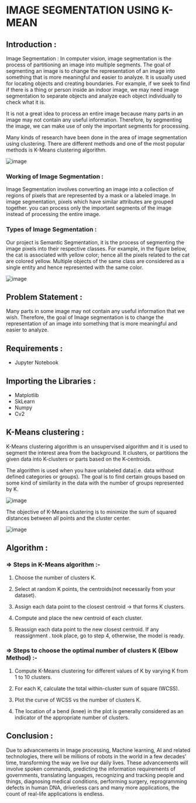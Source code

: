 # IMAGE SEGMENTATION USING K-MEAN
## Introduction :
Image Segmentation : In computer vision, image segmentation is the process of partitioning an image into multiple segments. The goal of segmenting an image is to change the representation of an image into something that is more meaningful and easier to analyze. It is usually used for locating objects and creating boundaries. For example, if we seek to find if there is a thing or person inside an indoor image, we may need image segmentation to separate objects and analyze each object individually to check what it is.

It is not a great idea to process an entire image because many parts in an image may not contain any useful information. Therefore, by segmenting the image, we can make use of only the important segments for processing. 

Many kinds of research have been done in the area of image segmentation using clustering. There are different methods and one of the most popular methods is K-Means clustering algorithm.

![image](https://user-images.githubusercontent.com/95903407/162152939-a4ce8f2f-ccbc-432c-9962-8272d91c6ee5.png)

### Working of Image Segmentation :
Image Segmentation involves converting an image into a collection of regions of pixels that are represented by a mask or a labeled image. In image segmentation, pixels which have similar attributes are grouped together. you can process only the important segments of the image instead of processing the entire image.

### Types of Image Segmentation :
Our project is Semantic Segmentation, it is the process of segmenting the image pixels into their respective classes. For example, in the figure below, the cat is associated with yellow color; hence all the pixels related to the cat are colored yellow. Multiple objects of the same class are considered as a single entity and hence represented with the same color.

![image](https://user-images.githubusercontent.com/95903407/162181156-72ae5d5e-b42d-4396-9c90-f9889653cf91.png)

## Problem Statement :
Many parts in some image may not contain any useful information that we wish.  Therefore, the goal of Image segmentation is to change the representation of an image into something that is more meaningful and easier to analyze.

## Requirements :
- Jupyter Notebook

## Importing the Libraries :
- Matplotlib
- SkLearn
- Numpy
- Cv2

## K-Means clustering :
K-Means clustering algorithm is an unsupervised algorithm and it is used to segment the interest area from the background. It clusters, or partitions the given data into K-clusters or parts based on the K-centroids.

The algorithm is used when you have unlabeled data(i.e. data without defined categories or groups). The goal is to find certain groups based on some kind of similarity in the data with the number of groups represented by K.

![image](https://user-images.githubusercontent.com/95903407/162170882-febd6dd1-3775-4e98-b69f-3a34046d6b0d.png)

The objective of K-Means clustering is to minimize the sum of squared distances between all points and the cluster center.

![image](https://user-images.githubusercontent.com/95903407/162153620-eefe6532-7b33-489c-9c5a-02c04aa96261.png)

## Algorithm :
### => Steps in K-Means algorithm :-

1. Choose the number of clusters K.
  
2. Select at random K points, the centroids(not necessarily from your dataset).
  
3. Assign each data point to the closest centroid → that forms K clusters.
  
4. Compute and place the new centroid of each cluster.
  
5. Reassign each data point to the new closest centroid. If any reassignment . took place, go to step 4, otherwise, the model is ready.

### => Steps to choose the optimal number of clusters K (Elbow Method) :- 

1. Compute K-Means clustering for different values of K by varying K from 1 to 10 clusters.
  
2. For each K, calculate the total within-cluster sum of square (WCSS).
  
3. Plot the curve of WCSS vs the number of clusters K.
  
4. The location of a bend (knee) in the plot is generally considered as an indicator of the appropriate number of clusters.    

## Conclusion :
Due to advancements in Image processing, Machine learning, AI and related technologies, there will be millions of robots in the world in a few decades' time, transforming the way we live our daily lives. These advancements will involve spoken commands, predicting the information requirements of governments, translating languages, recognizing and tracking people and things, diagnosing medical conditions, performing surgery, reprogramming defects in human DNA, driverless cars and many more applications, the count of real-life applications is endless.
